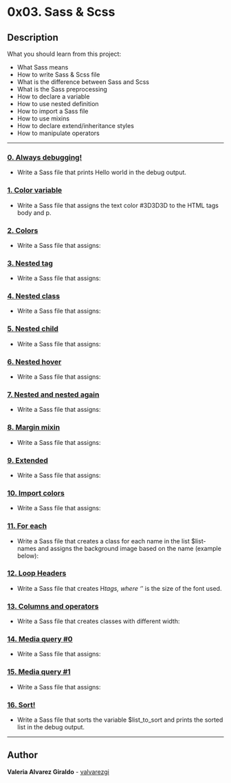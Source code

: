 # 0x03. Sass & Scss

## Description

What you should learn from this project:

* What Sass means
* How to write Sass & Scss file
* What is the difference between Sass and Scss
* What is the Sass preprocessing
* How to declare a variable
* How to use nested definition
* How to import a Sass file
* How to use mixins
* How to declare extend/inheritance styles
* How to manipulate operators

---

### [0. Always debugging!](./0-debug_log.scss)

* Write a Sass file that prints Hello world in the debug output.

### [1. Color variable](./1-color_variable.scss)

* Write a Sass file that assigns the text color #3D3D3D to the HTML tags body and p.

### [2. Colors](./2-color_variables.scss)

* Write a Sass file that assigns:

### [3. Nested tag](./3-nested_tag.scss)

* Write a Sass file that assigns:

### [4. Nested class](./4-nested_class.scss)

* Write a Sass file that assigns:

### [5. Nested child](./5-nested_child.scss)

* Write a Sass file that assigns:

### [6. Nested hover](./6-nested_hover.scss)

* Write a Sass file that assigns:

### [7. Nested and nested again](./7-nested_deeper.scss)

* Write a Sass file that assigns:

### [8. Margin mixin](./8-mixin_margins.scss)

* Write a Sass file that assigns:

### [9. Extended](./9-extend_list.scss)

* Write a Sass file that assigns:

### [10. Import colors](./10-import_colors.scss)

* Write a Sass file that assigns:

### [11. For each](./11-loop_photos.scss)

* Write a Sass file that creates a class for each name in the list $list-names and assigns the background image based on the name (example below):

### [12. Loop Headers](./12-loop_header.scss)

* Write a Sass file that creates H*tags, where ‘*’ is the size of the font used.

### [13. Columns and operators](./100-loop_col.scss)

* Write a Sass file that creates classes with different width:

### [14. Media query #0](./101-media_query.scss)

* Write a Sass file that assigns:

### [15. Media query #1](./102-media_query.scss)

* Write a Sass file that assigns:

### [16. Sort!](./103-sort_strings.scss)

* Write a Sass file that sorts the variable $list_to_sort and prints the sorted list in the debug output.

---

## Author

**Valeria Alvarez Giraldo** - [valvarezgi](https://github.com/valvarezgi)
